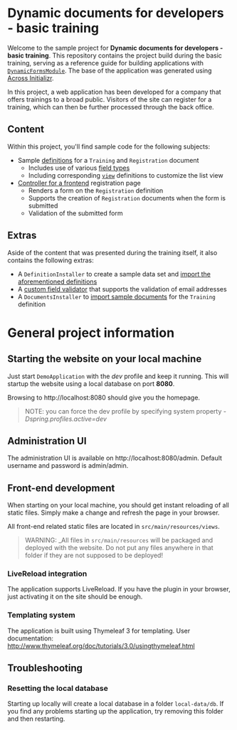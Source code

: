 # Dynamic documents for developers - basic training

Welcome to the sample project for **Dynamic documents for developers - basic training**.
This repository contains the project build during the basic training, serving as a reference guide for building applications with [`DynamicFormsModule`](https://across-docs.foreach.be/across-site/production/dynamic-forms-module/0.0.1/index.html).
The base of the application was generated using [Across Initializr](http://start-across.foreach.be/).

In this project, a web application has been developed for a company that offers trainings to a broad public. 
Visitors of the site can register for a training, which can then be further processed through the back office.

## Content

Within this project, you'll find sample code for the following subjects:

* Sample [definitions](https://across-docs.foreach.be/across-site/production/dynamic-forms-module/0.0.1/definitions/creating-a-document-definition.html) for a `Training` and `Registration` document
  * Includes use of various [field types](https://across-docs.foreach.be/across-site/production/dynamic-forms-module/0.0.1/field-types/index.html)
  * Including corresponding [`view`](https://across-docs.foreach.be/across-site/production/dynamic-forms-module/0.0.1/definitions/creating-a-view-definition.html) definitions to customize the list view
* [Controller for a frontend](https://across-docs.foreach.be/across-site/production/dynamic-forms-module/0.0.1/guides/general/creating-a-simple-frontend-form.html) registration page
  * Renders a form on the `Registration` definition
  * Supports the creation of `Registration` documents when the form is submitted
  * Validation of the submitted form 

## Extras

Aside of the content that was presented during the training itself, it also contains the following extras:

* A `DefinitionInstaller` to create a sample data set and [import the aforementioned definitions](https://across-docs.foreach.be/across-site/production/dynamic-forms-module/0.0.1/import-export/importing-definitions.html)
* A [custom field validator](https://across-docs.foreach.be/across-site/production/dynamic-forms-module/0.0.1/validators/creating-a-field-validator.html) that supports the validation of email addresses
* A `DocumentsInstaller` to [import sample documents](https://across-docs.foreach.be/across-site/production/dynamic-forms-module/0.0.1/import-export/importing-documents.html) for the `Training` definition  

# General project information

## Starting the website on your local machine
Just start `DemoApplication` with the *dev* profile and keep it running.
This will startup the website using a local database on port **8080**.

Browsing to http://localhost:8080 should give you the homepage.

> NOTE: you can force the dev profile by specifying system property *-Dspring.profiles.active=dev* 

## Administration UI
The administration UI is available on http://localhost:8080/admin.
Default username and password is admin/admin.

## Front-end development
When starting on your local machine, you should get instant reloading of all static files.
Simply make a change and refresh the page in your browser.

All front-end related static files are located in `src/main/resources/views`.

> WARNING: _All files in `src/main/resources` will be packaged and deployed with the website.
> Do not put any files anywhere in that folder if they are not supposed to be deployed!

### LiveReload integration
The application supports LiveReload.
If you have the plugin in your browser, just activating it on the site should be enough.

### Templating system
The application is built using Thymeleaf 3 for templating.
User documentation: http://www.thymeleaf.org/doc/tutorials/3.0/usingthymeleaf.html

## Troubleshooting
### Resetting the local database
Starting up locally will create a local database in a folder `local-data/db`.
If you find any problems starting up the application, try removing this folder and then restarting.

